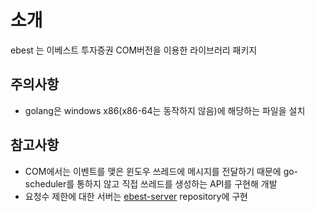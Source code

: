# 소개

ebest 는 이베스트 투자증권 COM버전을 이용한 라이브러리 패키지

## 주의사항

- golang은 windows x86(x86-64는 동작하지 않음)에 해당하는 파일을 설치

## 참고사항
- COM에서는 이벤트를 맺은 윈도우 쓰레드에 메시지를 전달하기 때문에 go-scheduler를 통하지 않고 직접 쓰레드를 생성하는 API를 구현해 개발
- 요청수 제한에 대한 서버는 [ebest-server](https://github.com/sangx2/ebest_server) repository에 구현